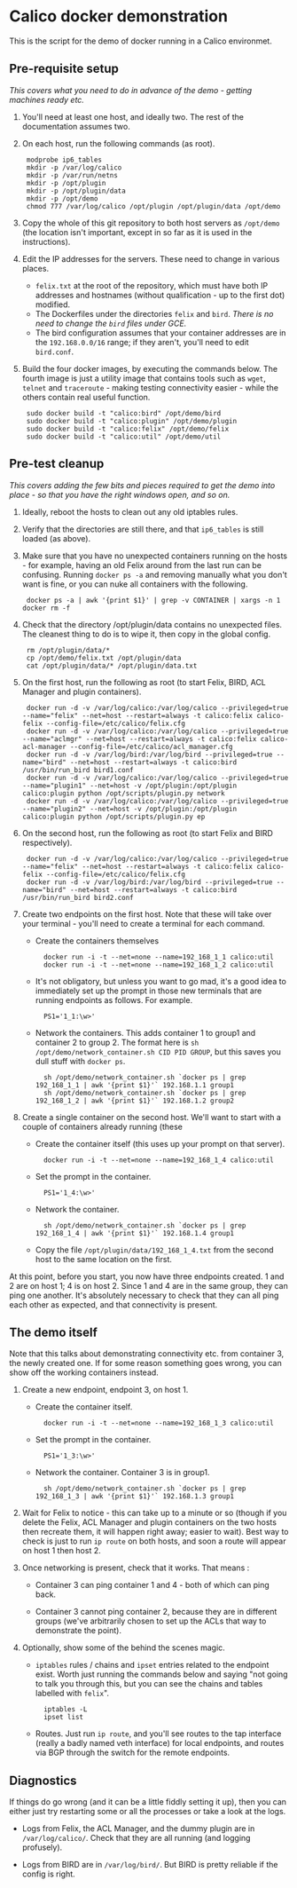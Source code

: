 # Calico docker demonstration
This is the script for the demo of docker running in a Calico environmet.

## Pre-requisite setup
*This covers what you need to do in advance of the demo - getting machines ready etc.*

1. You'll need at least one host, and ideally two. The rest of the documentation assumes two.

2. On each host, run the following commands (as root).

        modprobe ip6_tables
        mkdir -p /var/log/calico
        mkdir -p /var/run/netns
        mkdir -p /opt/plugin
        mkdir -p /opt/plugin/data
        mkdir -p /opt/demo
        chmod 777 /var/log/calico /opt/plugin /opt/plugin/data /opt/demo

3. Copy the whole of this git repository to both host servers as `/opt/demo` (the location isn't important, except in so far as it is used in the instructions).

4. Edit the IP addresses for the servers. These need to change in various places.
    + `felix.txt` at the root of the repository, which must have both IP addresses and hostnames (without qualification - up to the first dot) modified.
    + The Dockerfiles under the directories `felix` and `bird`. *There is no need to change the `bird` files under GCE.*
    + The bird configuration assumes that your container addresses are in the `192.168.0.0/16` range; if they aren't, you'll need to edit `bird.conf`.

5. Build the four docker images, by executing the commands below. The fourth image is just a utility image that contains tools such as `wget`, `telnet` and `traceroute` - making testing connectivity easier - while the others contain real useful function.

        sudo docker build -t "calico:bird" /opt/demo/bird 
        sudo docker build -t "calico:plugin" /opt/demo/plugin
        sudo docker build -t "calico:felix" /opt/demo/felix
        sudo docker build -t "calico:util" /opt/demo/util

## Pre-test cleanup
*This covers adding the few bits and pieces required to get the demo into place - so that you have the right windows open, and so on.*

1. Ideally, reboot the hosts to clean out any old iptables rules.

2. Verify that the directories are still there, and that `ip6_tables` is still loaded (as above).

3. Make sure that you have no unexpected containers running on the hosts - for example, having an old Felix around from the last run can be confusing. Running `docker ps -a` and removing manually what you don't want is fine, or you can nuke all containers with the following.

        docker ps -a | awk '{print $1}' | grep -v CONTAINER | xargs -n 1 docker rm -f

4. Check that the directory /opt/plugin/data contains no unexpected files. The cleanest thing to do is to wipe it, then copy in the global config.

        rm /opt/plugin/data/*
        cp /opt/demo/felix.txt /opt/plugin/data
        cat /opt/plugin/data/* /opt/plugin/data.txt

5. On the first host, run the following as root (to start Felix, BIRD, ACL Manager and plugin containers).

        docker run -d -v /var/log/calico:/var/log/calico --privileged=true --name="felix" --net=host --restart=always -t calico:felix calico-felix --config-file=/etc/calico/felix.cfg
        docker run -d -v /var/log/calico:/var/log/calico --privileged=true --name="aclmgr" --net=host --restart=always -t calico:felix calico-acl-manager --config-file=/etc/calico/acl_manager.cfg
        docker run -d -v /var/log/bird:/var/log/bird --privileged=true --name="bird" --net=host --restart=always -t calico:bird /usr/bin/run_bird bird1.conf
        docker run -d -v /var/log/calico:/var/log/calico --privileged=true --name="plugin1" --net=host -v /opt/plugin:/opt/plugin calico:plugin python /opt/scripts/plugin.py network
        docker run -d -v /var/log/calico:/var/log/calico --privileged=true --name="plugin2" --net=host -v /opt/plugin:/opt/plugin calico:plugin python /opt/scripts/plugin.py ep

5. On the second host, run the following as root (to start Felix and BIRD respectively).

        docker run -d -v /var/log/calico:/var/log/calico --privileged=true --name="felix" --net=host --restart=always -t calico:felix calico-felix --config-file=/etc/calico/felix.cfg
        docker run -d -v /var/log/bird:/var/log/bird --privileged=true --name="bird" --net=host --restart=always -t calico:bird /usr/bin/run_bird bird2.conf

7. Create two endpoints on the first host. Note that these will take over your terminal - you'll need to create a terminal for each command.

    * Create the containers themselves
    
            docker run -i -t --net=none --name=192_168_1_1 calico:util
            docker run -i -t --net=none --name=192_168_1_2 calico:util

    * It's not obligatory, but unless you want to go mad, it's a good idea to immediately set up the prompt in those new terminals that are running endpoints as follows. For example.

            PS1='1_1:\w>'

    * Network the containers. This adds container 1 to group1 and container 2 to group 2. The format here is `sh /opt/demo/network_container.sh CID PID GROUP`, but this saves you dull stuff with `docker ps`.
    
            sh /opt/demo/network_container.sh `docker ps | grep 192_168_1_1 | awk '{print $1}'` 192.168.1.1 group1
            sh /opt/demo/network_container.sh `docker ps | grep 192_168_1_2 | awk '{print $1}'` 192.168.1.2 group2

6. Create a single container on the second host. We'll want to start with a couple of containers already running (these 

    * Create the container itself (this uses up your prompt on that server).
    
            docker run -i -t --net=none --name=192_168_1_4 calico:util

    * Set the prompt in the container.
    
            PS1='1_4:\w>'

    * Network the container.

            sh /opt/demo/network_container.sh `docker ps | grep 192_168_1_4 | awk '{print $1}'` 192.168.1.4 group1

    * Copy the file `/opt/plugin/data/192_168_1_4.txt` from the second host to the same location on the first.

At this point, before you start, you now have three endpoints created. 1 and 2 are on host 1; 4 is on host 2. Since 1 and 4 are in the same group, they can ping one another. It's absolutely necessary to check that they can all ping each other as expected, and that connectivity is present.

## The demo itself
Note that this talks about demonstrating connectivity etc. from container 3, the newly created one. If for some reason something goes wrong, you can show off the working containers instead.

1. Create a new endpoint, endpoint 3, on host 1.

    * Create the container itself.
    
            docker run -i -t --net=none --name=192_168_1_3 calico:util

    * Set the prompt in the container.
    
            PS1='1_3:\w>'

    * Network the container. Container 3 is in group1.
        
            sh /opt/demo/network_container.sh `docker ps | grep 192_168_1_3 | awk '{print $1}'` 192.168.1.3 group1

2. Wait for Felix to notice - this can take up to a minute or so (though if you delete the Felix, ACL Manager and plugin containers on the two hosts then recreate them, it will happen right away; easier to wait). Best way to check is just to run `ip route` on both hosts, and soon a route will appear on host 1 then host 2.

3. Once networking is present, check that it works. That means :

    * Container 3 can ping container 1 and 4 - both of which can ping back.

    * Container 3 cannot ping container 2, because they are in different groups (we've arbitrarily chosen to set up the ACLs that way to demonstrate the point).

4. Optionally, show some of the behind the scenes magic.

    * `iptables` rules / chains and `ipset` entries related to the endpoint exist. Worth just running the commands below and saying "not going to talk you through this, but you can see the chains and tables labelled with `felix`".

            iptables -L
            ipset list
        
    * Routes. Just run `ip route`, and you'll see routes to the tap interface (really a badly named veth interface) for local endpoints, and routes via BGP through the switch for the remote endpoints.
    

## Diagnostics
If things do go wrong (and it can be a little fiddly setting it up), then you can either just try restarting some or all the processes or take a look at the logs.

* Logs from Felix, the ACL Manager, and the dummy plugin are in `/var/log/calico/`. Check that they are all running (and logging profusely).

* Logs from BIRD are in `/var/log/bird/`. But BIRD is pretty reliable if the config is right.

